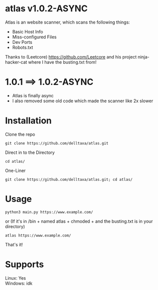 # atlas v1.0.2-ASYNC

Atlas is an website scanner, which scans the following things:

* Basic Host Info <br/>
* Miss-configured Files <br/>
* Dev Ports <br/>
* Robots.txt <br/>

Thanks to (Leetcore) https://github.com/Leetcore
and his project ninja-hacker-cat
where I have the busting.txt from!

# 1.0.1 ==> 1.0.2-ASYNC

* Atlas is finally async
* I also removed some old code which made the scanner like 2x slower

# Installation

Clone the repo
```
git clone https://github.com/delltaxa/atlas.git
```

Direct in to the Directory
```
cd atlas/
```

One-Liner
```
git clone https://github.com/delltaxa/atlas.git; cd atlas/
```

# Usage

```
python3 main.py https://www.example.com/
```

or (If it's in /bin + named atlas + chmoded + and the busting.txt is in your directory)

```
atlas https://www.example.com/
```

That's it!

# Supports

Linux:   Yes <br/>
Windows: idk
